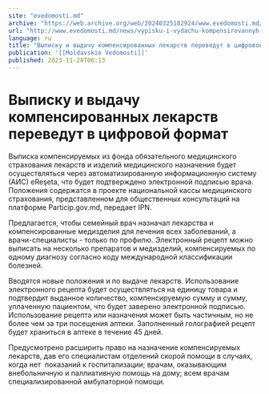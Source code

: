 ```yaml
---
site: "evedomosti.md"
archive: "https://web.archive.org/web/20240325182924/www.evedomosti.md/news/vypisku-i-vydachu-kompensirovannyh-lekarstv-perevedut"
url: "http://www.evedomosti.md/news/vypisku-i-vydachu-kompensirovannyh-lekarstv-perevedut"
language: ru
title: "Выписку и выдачу компенсированных лекарств переведут в цифровой формат"
publication: '[[Moldavskie Vedomosti]]'
published: 2023-11-28T06:13
---
```


# Выписку и выдачу компенсированных лекарств переведут в цифровой формат

Выписка компенсируемых из фонда обязательного медицинского страхования лекарств и изделий медицинского назначения будет осуществляться через автоматизированную информационную систему (АИС) eReşeta, что будет подтверждено электронной подписью врача. Положения содержатся в проекте национальной кассы медицинского страхования, представленном для общественных консультаций на платформе Particip.gov.md, передает IPN.

Предлагается, чтобы семейный врач назначал лекарства и компенсированные медизделия для лечения всех заболеваний, а врачи-специалисты - только по профилю. Электронный рецепт можно выписать на несколько препаратов и медизделий, компенсируемых по одному диагнозу согласно коду международной классификации болезней.

Вводятся новые положения и по выдаче лекарств. Использование электронного рецепта будет осуществляться на единицу товара и подтвердит выданное количество, компенсируемую сумму и сумму, уплаченную пациентом, что будет заверено электронной подписью. Использование рецепта или назначения может быть частичным, но не более чем за три посещения аптеки. Заполненный голографией рецепт будет храниться в аптеке в течение 45 дней.

Предусмотрено расширить право на назначение компенсируемых лекарств, дав его специалистам отделений скорой помощи в случаях, когда нет  показаний к госпитализации; врачам, оказывающим внебольничную и паллиативную помощь на дому; всем врачам специализированной амбулаторной помощи.